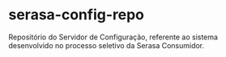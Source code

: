# serasa-config-repo
Repositório do Servidor de Configuração, referente ao sistema desenvolvido no processo seletivo da Serasa Consumidor.
